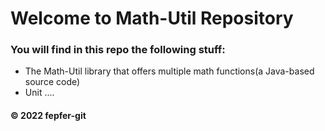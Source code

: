 # Welcome to Math-Util Repository
### You will find in this repo the following stuff:
* The Math-Util library that offers multiple math functions(a Java-based source code)
* Unit ....



#### © 2022 fepfer-git